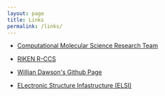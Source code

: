 ```yaml
---
layout: page
title: Links
permalink: /links/
---
```


* [Computational Molecular Science Research Team](http://molsc.riken.jp/home_e.html)

* [RIKEN R-CCS](https://www.r-ccs.riken.jp/)

* [Willian Dawson's Github Page](https://william-dawson.github.io/)

* [ELectronic Structure Infastructure (ELSI)](https://wordpress.elsi-interchange.org/)